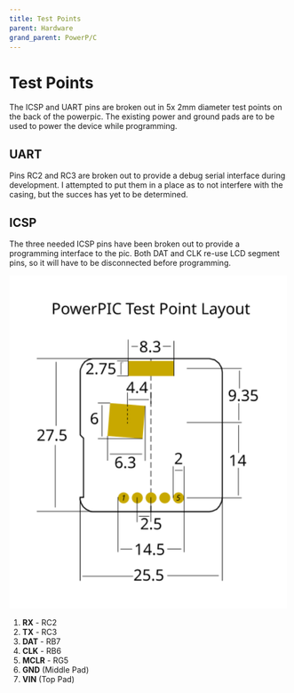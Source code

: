 ```yaml
---
title: Test Points
parent: Hardware
grand_parent: PowerP/C
---
```


# Test Points

The ICSP and UART pins are broken out in 5x 2mm diameter test points on the back of the powerpic. The existing power and ground pads are to be used to power the device while programming. 

## UART
Pins RC2 and RC3 are broken out to provide a debug serial interface during development. I attempted to put them in a place as to not interfere with the casing, but the succes has yet to be determined.

## ICSP
The three needed ICSP pins have been broken out to provide a programming interface to the pic. Both DAT and CLK re-use LCD segment pins, so it will have to be disconnected before programming.

<img src="/powerpic/docs/programming-pinout.svg" width=500em>

1. **RX** - RC2
2. **TX** - RC3
3. **DAT** - RB7
4. **CLK** - RB6
5. **MCLR** - RG5
6. **GND** (Middle Pad)
7. **VIN** (Top Pad)